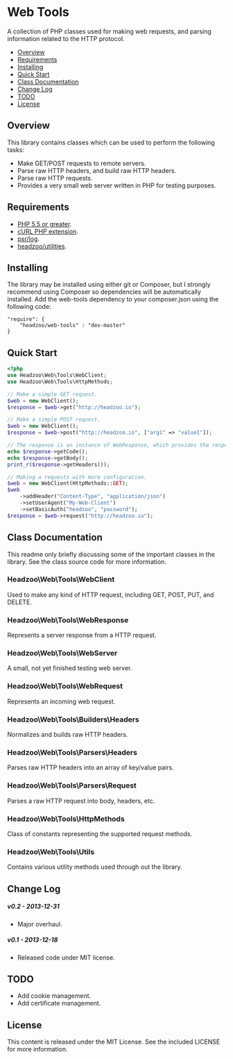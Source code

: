 Web Tools
========= 
A collection of PHP classes used for making web requests, and parsing information related to the HTTP protocol.

- [Overview](#overview)
- [Requirements](#requirements)
- [Installing](#installing)
- [Quick Start](#quick-start)
- [Class Documentation](#class-documentation)
- [Change Log](#change-log)
- [TODO](#todo)
- [License](#license)


Overview
--------
This library contains classes which can be used to perform the following tasks:

* Make GET/POST requests to remote servers.
* Parse raw HTTP headers, and build raw HTTP headers.
* Parse raw HTTP requests.
* Provides a very small web server written in PHP for testing purposes.


Requirements
------------
* [PHP 5.5 or greater](https://php.net/downloads.php).
* [cURL PHP extension](https://php.net/curl).
* [psr/log](https://github.com/php-fig/log).
* [headzoo/utilities](https://github.com/headzoo/utilities).


Installing
----------
The library may be installed using either git or Composer, but I strongly recommend using Composer so dependencies
will be automatically installed. Add the web-tools dependency to your composer.json using the following code:

```
"require": {
    "headzoo/web-tools" : "dev-master"
}
```


Quick Start
-----------

```php
<?php
use Headzoo\Web\Tools\WebClient;
use Headzoo\Web\Tools\HttpMethods;

// Make a simple GET request.
$web = new WebClient();
$response = $web->get("http://headzoo.io");

// Make a simple POST request.
$web = new WebClient();
$response = $web->post("http://headzoo.io", ["arg1" => "value1"]);

// The response is an instance of WebResponse, which provides the response information.
echo $response->getCode();
echo $response->getBody();
print_r($response->getHeaders());

// Making a requests with more configuration.
$web = new WebClient(HttpMethods::GET);
$web
    ->addHeader("Content-Type", "application/json")
    ->setUserAgent("My-Web-Client")
    ->setBasicAuth("headzoo", "password");
$response = $web->request("http://headzoo.io");
```


Class Documentation
-------------------
This readme only briefly discussing some of the important classes in the library. See the class source
code for more information.

### Headzoo\Web\Tools\WebClient
Used to make any kind of HTTP request, including GET, POST, PUT, and DELETE.

### Headzoo\Web\Tools\WebResponse
Represents a server response from a HTTP request.

### Headzoo\Web\Tools\WebServer
A small, not yet finished testing web server.

### Headzoo\Web\Tools\WebRequest
Represents an incoming web request.

### Headzoo\Web\Tools\Builders\Headers
Normalizes and builds raw HTTP headers.

### Headzoo\Web\Tools\Parsers\Headers
Parses raw HTTP headers into an array of key/value pairs.

### Headzoo\Web\Tools\Parsers\Request
Parses a raw HTTP request into body, headers, etc.

### Headzoo\Web\Tools\HttpMethods
Class of constants representing the supported request methods.

### Headzoo\Web\Tools\Utils
Contains various utility methods used through out the library.


Change Log
----------
##### v0.2 - 2013-12-31
* Major overhaul.

##### v0.1 - 2013-12-18
* Released code under MIT license.


TODO
----
* Add cookie management.
* Add certificate management.


License
-------
This content is released under the MIT License. See the included LICENSE for more information.